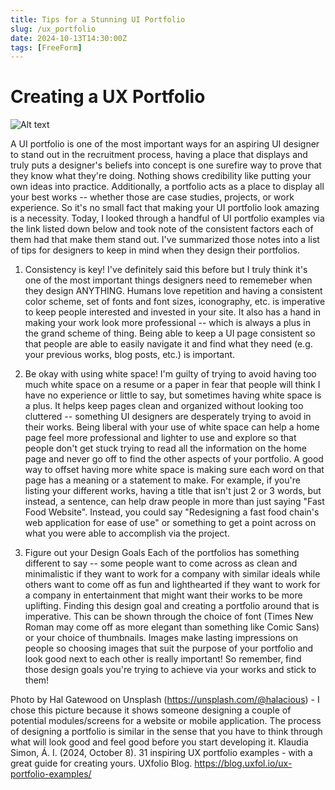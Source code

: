 ```yaml
---
title: Tips for a Stunning UI Portfolio
slug: /ux_portfolio
date: 2024-10-13T14:30:00Z
tags: [FreeForm]
---
```


# Creating a UX Portfolio

![Alt text](https://images.unsplash.com/photo-1522542550221-31fd19575a2d?q=80&w=2070&auto=format&fit=crop&ixlib=rb-4.0.3&ixid=M3wxMjA3fDB8MHxwaG90by1wYWdlfHx8fGVufDB8fHx8fA%3D%3D "Designing a couple of user screens with pencil and paper")

A UI portfolio is one of the most important ways for an aspiring UI designer to stand out in the recruitment process, having a place that displays and truly puts a designer's beliefs into concept is one surefire way to prove that they know what they're doing. Nothing shows credibility like putting your own ideas into practice. Additionally, a portfolio acts as a place to display all your best works -- whether those are case studies, projects, or work experience. So it's no small fact that making your UI portfolio look amazing is a necessity. Today, I looked through a handful of UI portfolio examples via the link listed down below and took note of the consistent factors each of them had that make them stand out. I've summarized those notes into a list of tips for designers to keep in mind when they design their portfolios. 

1. Consistency is key! 
I've definitely said this before but I truly think it's one of the most important things designers need to rememeber when they design ANYTHING. Humans love repetition and having a consistent color scheme, set of fonts and font sizes, iconography, etc. is imperative to keep people interested and invested in your site. It also has a hand in making your work look more professional -- which is always a plus in the grand scheme of thing. Being able to keep a UI page consistent so that people are able to easily navigate it and find what they need (e.g. your previous works, blog posts, etc.) is important. 

2. Be okay with using white space!
I'm guilty of trying to avoid having too much white space on a resume or a paper in fear that people will think I have no experience or little to say, but sometimes having white space is a plus. It helps keep pages clean and organized without looking too cluttered -- something UI designers are desperately trying to avoid in their works. Being liberal with your use of white space can help a home page feel more professional and lighter to use and explore so that people don't get stuck trying to read all the information on the home page and never go off to find the other aspects of your portfolio. A good way to offset having more white space is making sure each word on that page has a meaning or a statement to make. For example, if you're listing your different works, having a title that isn't just 2 or 3 words, but instead, a sentence, can help draw people in more than just saying "Fast Food Website". Instead, you could say "Redesigning a fast food chain's web application for ease of use" or something to get a point across on what you were able to accomplish via the project. 

3. Figure out your Design Goals
Each of the portfolios has something different to say -- some people want to come across as clean and minimalistic if they want to work for a company with similar ideals while others want to come off as fun and lighthearted if they want to work for a company in entertainment that might want their works to be more uplifting. Finding this design goal and creating a portfolio around that is imperative. This can be shown through the choice of font (Times New Roman may come off as more elegant than something like Comic Sans) or your choice of thumbnails. Images make lasting impressions on people so choosing images that suit the purpose of your portfolio and look good next to each other is really important! So remember, find those design goals you're trying to achieve via your works and stick to them! 


Photo by Hal Gatewood on Unsplash (https://unsplash.com/@halacious) - I chose this picture because it shows someone designing a couple of potential modules/screens for a website or mobile application. The process of designing a portfolio is similar in the sense that you have to think through what will look good and feel good before you start developing it.
Klaudia Simon, Á. I. (2024, October 8). 31 inspiring UX portfolio examples - with a great guide for creating yours. UXfolio Blog. https://blog.uxfol.io/ux-portfolio-examples/ 